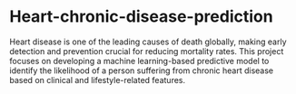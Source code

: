 # Heart-chronic-disease-prediction
Heart disease is one of the leading causes of death globally, making early detection and prevention crucial for reducing mortality rates. This project focuses on developing a machine learning-based predictive model to identify the likelihood of a person suffering from chronic heart disease based on clinical and lifestyle-related features.

